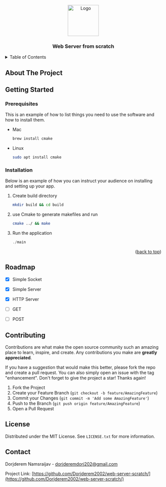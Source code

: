 <br />
<div align="center">
  <a href="https://github.com/Dorjderem2002/web-server-scratch/">
    <img src="images/logo.png" alt="Logo" width="100" height="100">
  </a>

  <h3 align="center">Web Server from scratch</h3>
</div>



<!-- TABLE OF CONTENTS -->
<details>
  <summary>Table of Contents</summary>
  <ol>
    <li>
      <a href="#about-the-project">About The Project</a>
    </li>
    <li>
      <a href="#getting-started">Getting Started</a>
      <ul>
        <li><a href="#prerequisites">Prerequisites</a></li>
        <li><a href="#installation">Installation</a></li>
      </ul>
    </li>
    <li><a href="#roadmap">Roadmap</a></li>
    <li><a href="#contributing">Contributing</a></li>
    <li><a href="#license">License</a></li>
    <li><a href="#contact">Contact</a></li>
  </ol>
</details>



<!-- ABOUT THE PROJECT -->
## About The Project




<!-- GETTING STARTED -->
## Getting Started



### Prerequisites

This is an example of how to list things you need to use the software and how to install them.
* Mac
  ```sh
  brew install cmake
  ```
* Linux
  ```sh
  sudo apt install cmake
  ```

### Installation

Below is an example of how you can instruct your audience on installing and setting up your app. 
1. Create build directory
   ```sh
   mkdir build && cd build
   ```
2. use Cmake to generate makefiles and run
   ```sh
   cmake ../ && make
   ```
3. Run the application
   ```js
   ./main
   ```

<p align="right">(<a href="#readme-top">back to top</a>)</p>


<!-- ROADMAP -->
## Roadmap

- [x] Simple Socket
- [x] Simple Server
- [x] HTTP Server
- [ ] GET
- [ ] POST



<!-- CONTRIBUTING -->
## Contributing

Contributions are what make the open source community such an amazing place to learn, inspire, and create. Any contributions you make are **greatly appreciated**.

If you have a suggestion that would make this better, please fork the repo and create a pull request. You can also simply open an issue with the tag "enhancement".
Don't forget to give the project a star! Thanks again!

1. Fork the Project
2. Create your Feature Branch (`git checkout -b feature/AmazingFeature`)
3. Commit your Changes (`git commit -m 'Add some AmazingFeature'`)
4. Push to the Branch (`git push origin feature/AmazingFeature`)
5. Open a Pull Request




<!-- LICENSE -->
## License

Distributed under the MIT License. See `LICENSE.txt` for more information.


<!-- CONTACT -->
## Contact

Dorjderem Namsraijav - dorjderemdorj202@gmail.com

Project Link: [https://github.com/Dorjderem2002/web-server-scratch/](https://github.com/Dorjderem2002/web-server-scratch/)


[license-shield]: https://img.shields.io/github/license/othneildrew/Best-README-Template.svg?style=for-the-badge
[license-url]: https://github.com/othneildrew/Best-README-Template/blob/master/LICENSE.txt